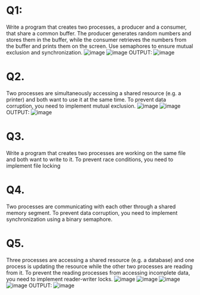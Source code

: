 # Q1:
 Write a program that creates two processes, a producer and a consumer, that share a common buffer.
The producer generates random numbers and stores them in the buffer, while the consumer retrieves the
numbers from the buffer and prints them on the screen. Use semaphores to ensure mutual exclusion and
synchronization.
![image](https://user-images.githubusercontent.com/123716596/236624760-e03122ac-7f2b-4062-9270-178c49da32f0.png)
![image](https://user-images.githubusercontent.com/123716596/236624856-d3e3d17d-1950-4372-86d7-00b7b60ab9b6.png)
OUTPUT:
![image](https://user-images.githubusercontent.com/123716596/236625631-57c80eab-b5bc-4ac8-b338-5ec5f16c2c0c.png)

# Q2. 
 Two processes are simultaneously accessing a shared resource (e.g. a printer) and both want to use it
at the same time. To prevent data corruption, you need to implement mutual exclusion.
![image](https://user-images.githubusercontent.com/123716596/236624927-e0ec99d6-a185-492e-9142-65416998ee5e.png)
![image](https://user-images.githubusercontent.com/123716596/236624950-ee61fd6e-5381-401c-8b95-d03d5cc39f6e.png)
OUTPUT:
![image](https://user-images.githubusercontent.com/123716596/236625665-012f4636-88ce-4cbd-9fff-1c0490080e46.png)


# Q3. 
 Write a program that creates two processes are working on the same file and both want to write to it.
To prevent race conditions, you need to implement file locking

# Q4. 
 Two processes are communicating with each other through a shared memory segment. To prevent data
corruption, you need to implement synchronization using a binary semaphore.
# Q5. 
 Three processes are accessing a shared resource (e.g. a database) and one process is updating the
resource while the other two processes are reading from it. To prevent the reading processes from accessing
incomplete data, you need to implement reader-writer locks.
![image](https://user-images.githubusercontent.com/123716596/236625492-27d1723b-fd0c-4d1c-b5a2-6dfcc0a841d5.png)
![image](https://user-images.githubusercontent.com/123716596/236625517-4c248513-8e41-40f1-9c06-542229e5d92a.png)
![image](https://user-images.githubusercontent.com/123716596/236625562-c316786a-759d-4bb1-b4be-076acef5400a.png)
![image](https://user-images.githubusercontent.com/123716596/236625575-a381e584-7882-4b6d-8d1f-474a29f75bd9.png)
OUTPUT:
![image](https://user-images.githubusercontent.com/123716596/236625697-a50b669d-f925-447e-b192-309f2a672a6f.png)

